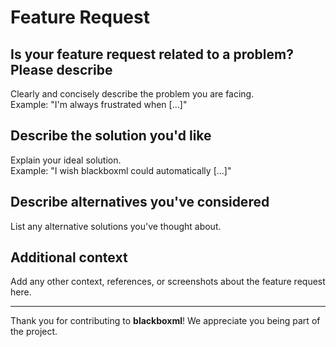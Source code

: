 # Feature Request

## Is your feature request related to a problem? Please describe
Clearly and concisely describe the problem you are facing.  
Example: "I'm always frustrated when [...]"

## Describe the solution you'd like
Explain your ideal solution.  
Example: "I wish blackboxml could automatically [...]"

## Describe alternatives you've considered
List any alternative solutions you've thought about.

## Additional context
Add any other context, references, or screenshots about the feature request here.

---
Thank you for contributing to **blackboxml**! We appreciate you being part of the project.

